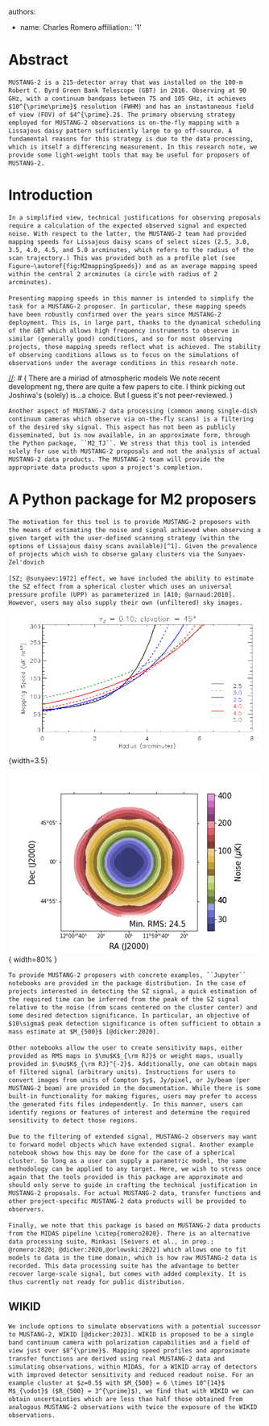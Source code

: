 authors:
  - name: Charles Romero
    affiliation:: '1'

# Abstract

    MUSTANG-2 is a 215-detector array that was installed on the 100-m Robert C. Byrd Green Bank Telescope (GBT) in 2016. Observing at 90 GHz, with a continuum bandpass between 75 and 105 GHz, it achieves $10^{\prime\prime}$ resolution (FWHM) and has an instantaneous field of view (FOV) of $4^{\prime}.2$. The primary observing strategy employed for MUSTANG-2 observations is on-the-fly mapping with a Lissajous daisy pattern sufficiently large to go off-source. A fundamental reasons for this strategy is due to the data processing, which is itself a differencing measurement. In this research note, we provide some light-weight tools that may be useful for proposers of MUSTANG-2.
    
# Introduction

    In a simplified view, technical justifications for observing proposals require a calculation of the expected observed signal and expected noise. With respect to the latter, the MUSTANG-2 team had provided mapping speeds for Lissajous daisy scans of select sizes (2.5, 3.0, 3.5, 4.0, 4.5, and 5.0 arcminutes, which refers to the radius of the scan trajectory.) This was provided both as a profile plot (see Figure~\autoref{fig:M2mappingSpeeds}) and as an average mapping speed within the central 2 arcminutes (a circle with radius of 2 arcminutes). 

    Presenting mapping speeds in this manner is intended to simplify the task for a MUSTANG-2 proposer. In particular, these mapping speeds have been robustly confirmed over the years since MUSTANG-2 deployment. This is, in large part, thanks to the dynamical scheduling of the GBT which allows high frequency instruments to observe in similar (generally good) conditions, and so for most observing projects, these mapping speeds reflect what is achieved. The stability of observing conditions allows us to focus on the simulations of observations under the average conditions in this research note. 

[//]: # ( There are a miriad of atmospheric models We note recent development ng, there are quite a few papers to cite. I think picking out Joshiwa's (solely) is...a choice. But I guess it's not peer-reviewed. )

    Another aspect of MUSTANG-2 data processing (common among single-dish continuum cameras which observe via on-the-fly scans) is a filtering of the desired sky signal. This aspect has not been as publicly disseminated, but is now available, in an approximate form, through the Python package, ``M2_TJ``. We stress that this tool is intended solely for use with MUSTANG-2 proposals and not the analysis of actual MUSTANG-2 data products. The MUSTANG-2 team will provide the appropriate data products upon a project's completion.

# A Python package for M2 proposers

[//]: # ( The Python package ``M2_TJ`` is available at \url{https://pypi.org/project/M2-TJ/} and technical documentation is available at \url{https://m2-tj.readthedocs.io/en/latest/}. To reiterate, )

    The motivation for this tool is to provide MUSTANG-2 proposers with the means of estimating the noise and signal achieved when observing a given target with the user-defined scanning strategy (within the options of Lissajous daisy scans available)[^1]. Given the prevalence of projects which wish to observe galaxy clusters via the Sunyaev-Zel'dovich 
    
	[SZ; @sunyaev:1972] effect, we have included the ability to estimate the SZ effect from a spherical cluster which uses an universal pressure profile (UPP) as parameterized in [A10; @arnaud:2010]. However, users may also supply their own (unfiltered) sky images. 

[^1]: NB Scan patterns beyond Lissajous daisies are possible, but performance is not as well vetted. Questions concerning projects which require alternative scan strategies should be directed to the MUSTANG-2 team.

![Mapping speeds profiles by scan radius (in arcminutes) for a single pointing.\label{fig:M2mappingSpeeds}](AverageMappingSpeedsTogether_M2homepage.png){width=3.5}


![Sensitivity map (map of RMS), in this case assuming a single scan size with an offset pointing strategy.\label{fig:M2simObs}](SimulatedObservations_0z5_6m0_3s5_3s5_10h0_0h0_4p0_RMSimage.png){ width=80% }

    To provide MUSTANG-2 proposers with concrete examples, ``Jupyter`` notebooks are provided in the package distribution. In the case of projects interested in detecting the SZ signal, a quick estimation of the required time can be inferred from the peak of the SZ signal relative to the noise (from scans centered on the cluster center) and some desired detection significance. In particular, an objective of $10\sigma$ peak detection significance is often sufficient to obtain a mass estimate at $M_{500}$ [@dicker:2020]. 

    Other notebooks allow the user to create sensitivity maps, either provided as RMS maps in $\mu$K$_{\rm RJ}$ or weight maps, usually provided in $\mu$K$_{\rm RJ}^{-2}$. Additionally, one can obtain maps of filtered signal (arbitrary units). Instructions for users to convert images from units of Compton $y$, Jy/pixel, or Jy/beam (per MUSTANG-2 beam) are provided in the documentation. While there is some built-in functionality for making figures, users may prefer to access the generated fits files independently. In this manner, users can identify regions or features of interest and determine the required sensitivity to detect those regions. 
    
    Due to the filtering of extended signal, MUSTANG-2 observers may want to forward model objects which have extended signal. Another example notebook shows how this may be done for the case of a spherical cluster. So long as a user can supply a parametric model, the same methodology can be applied to any target. Here, we wish to stress once again that the tools provided in this package are approximate and should only serve to guide in crafting the technical justification in MUSTANG-2 proposals. For actual MUSTANG-2 data, transfer functions and other project-specific MUSTANG-2 data products will be provided to observers.

    Finally, we note that this package is based on MUSTANG-2 data products from the MIDAS pipeline \citep{romero2020}. There is an alternative data processing suite, Minkasi [Seivers et al., in prep.; @romero:2020; @dicker:2020,@orlowski:2022] which allows one to fit models to data in the time domain, which is how raw MUSTANG-2 data is recorded. This data processing suite has the advantage to better recover large-scale signal, but comes with added complexity. It is thus currently not ready for public distribution.

## WIKID

    We include options to simulate observations with a potential successor to MUSTANG-2, WIKID [@dicker:2023]. WIKID is proposed to be a single band continuum camera with polarization capabilities and a field of view just over $8^{\prime}$. Mapping speed profiles and approximate transfer functions are derived using real MUSTANG-2 data and simulating observations, within MIDAS, for a WIKID array of detectors with improved detector sensitivity and reduced readout noise. For an example cluster at $z=0.5$ with $M_{500} = 6 \times 10^{14}$ M$_{\odot}$ ($R_{500} = 3^{\prime}$), we find that with WIKID we can obtain uncertainties which are less than half those obtained from analogous MUSTANG-2 observations with twice the exposure of the WIKID observations. 

